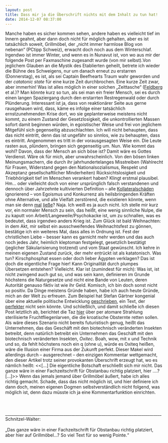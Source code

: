 ```yaml
---
layout: post
title: Dass mir ja die Überschrift nichts mit dem Inhalt zu tun hat!
date: 2014-12-07 08:37:00
---
```


Manche haben es sicher kommen sehen, andere haben es vielleicht tief im Innern geahnt, aber dann doch nicht für möglich gehalten, aber es ist tatsächlich soweit, Grillmöbel, der „nicht immer harmlose Blog von nebenan“ (PCtipp Schweiz), erwacht doch noch aus dem Winterschlaf. Irgendwo ist immer Winter, und wenn es in Nunavut ist, von wo aus mir der folgende Post per Faxmaschine zugesandt wurde (von mir selbst).Von jeglichem Glauben an die Mystik des Etablierten geheilt, betrete ich wieder die Bühne des Schweigens, nur um danach erneut zu erstarren (Donnerstag), es ist, als sei Captain Beefhearts Traum wahr geworden und der *catatonic state* für eine kurze Zeit durchbrochen. Eine kurze Zeit zwar, aber immerhin! Was ist alles möglich in einer solchen „Zeittasche“ ([Feldberg](about:robots) et al.)? Man könnte kurz so tun, als sei man ein freier Mensch, sei es durch einen langen Spaziergang durch den erstarrten Restregenwald oder durch Plünderung. Interessant ist ja, dass von reaktionärer Seite aus gerne rausgehauen wird, dass, käme es infolge einer tatsächlich ernstzunehmenden Krise dort, wo sie geplanterweise meistens nicht kommt, zu einem Zustand der Gesetzlosigkeit, die unkontrollierten Massen sofort damit beginnen würden, in egoistischer Weise und frei von jeglichem Mitgefühl sich gegenseitig abzuschlachten. Ich will nicht behaupten, dass das nicht eintritt, denn das ist ungefähr so sinnlos, wie zu behaupten, dass es eintritt. Angenommen es tritt in der vorausgesagten Weise ein. Die Leute rasten aus, plündern, bringen sich gegenseitig um. Nun. Wie kommt das wohl? Davon, dass der Mensch an sich böse ist? Damit wäre es Gottes Verdienst. Wäre ok für mich, aber unwahrscheinlich. Von den bösen linken Meinungsmachern, die durch ihr jahrhundertelanges Misstreiben (Wahlrecht für Frauen, Widerstand gegen den Nationalsozialismus, Respekt und Akzeptanz gesellschaftlicher Minderheiten) Rücksichtslosigkeit und Triebhörigkeit tief im Menschen verankert haben? Klingt erstmal plausibel. Hm... oder vielleicht doch von einer ursprünglich falsch verstandenen und dennoch über Jahrzehnte kultivierten Definition – alle [Kollateralschäden](http://de.wikipedia.org/wiki/Human_Development_Index) ignorierend – von Egoismus und Konkurrenz als heilsbringenden Kräften ohne Alternative, und alle Vielfalt zerstörend, die existieren könnte, wenn man sie denn [mal](https://de.wikipedia.org/wiki/Vitelotte) [ließe](https://de.wikipedia.org/wiki/Rankett)? Naja. Ich weiß es ja auch nicht. Ich stelle mir kurz vor, ein normaler Mensch zu sein, das heißt, eine wenig sinnliche Nulpe, die zu kaputt von Arbeit/Langeweile/Psychokacke ist, um zu schnallen, was es bedeutet, dass irgendwo anders Krieg ist. Zum Glück ist bald Weihnachten: in dem Akt, mir selbst ein ausschweifendes Weihnachtsfest zu gönnen, bestätige ich ein weiteres Mal, dass alles in Ordnung ist. Fest der christlichen Liebe – besser kann es garnicht mehr werden und das auch noch jedes Jahr, heimlich kleptoman festgelegt, gesetzlich bestätigt (jeglicher Säkularisierung trotzend) und vom Staat gewünscht. Ich kehre in meinen eigenen Zustand zurück, der mehr entrückt ist als katatonisch. Was tun? Kirschphosphat essen oder doch lieber Ägypten verklagen? Das ist doch die eigentliche Frage hier! Kann Originalität durch plumpes Übersetzen entstehen? Vielleicht. Klar ist (zumindest für mich): Was ist, ist nicht zwingend auch gut so, und was sein kann, definieren im Grunde höchstens die Naturgesetze und nicht eine Bande von Leuten, deren Autorität genauso fiktiv ist wie ihr Geld. Komisch, ich bin doch sonst nicht so positiv. Da Dinge meistens Gründe haben, habe ich auch heute Gründe, mich an der Welt zu erfreuen. Zum Beispiel hat Stefan Gärtner kongenial über eine aktuelle politische Entwicklung [geschrieben](http://www.titanic-magazin.de/news/gaertners-kritisches-sonntagsfruehstueck-beton-6932/), ein Text, der [perfekter](http://deutsche-rechtschreibung.org/superlativ/perfekt) nicht sein könnte. Und schließlich, und damit schließe ich diesen Post letztlich ab, berichtet die Taz [hier](http://www.taz.de/Biotechnische-Schaedlingsbekaempfung/!150844/) über per atomare Strahlung sterilisierte Fruchtfliegenlarven, die die kroatische Obsternte retten sollen. Als wäre dieses Szenario nicht bereits futuristisch genug, heißt das Unternehmen, das das Geschäft mit den biotechnisch veränderten Insekten betreibt, denn natürlich betreibt ein Unternehmen das Geschäft mit den biotechnisch veränderten Insekten, *Oxitec*. Boah, wow, mit x und Technik und so, da fehlt höchstens noch ein q (ohne u), würde es Oxiteq heißen, wäre die Illusion einer Firma aus der Zukunft perfekt. Dieser Makel wird allerdings durch – ausgerechnet – den einzigen Kommentar wettgemacht, den dieser Artikel trotz seiner provokanten Überschrift erzeugt hat, wo es nämlich heißt: <<[...] Die eigentliche Botschaft erschließt sich mir nicht. 
Das ganze wäre in einer Fachzeitschrift für Obstanbau richtig platziert, hier ....? [...]>> Wenn das jemals jemand über Grillmöbel äußert, habe ich alles richtig gemacht. Schade, dass das nicht möglich ist, und hier definiere ich dann doch, meinen eigenen Dogmen selbstverständlich nicht folgend, was möglich ist, denn dazu müsste ich ja eine Kommentarfunktion einrichten.
<br>
<br>
<br>
<br>
______________________________________________________________________________<br> Schnitzel-Walter:<br><br>
„Das ganze wäre in einer Fachzeitschrift für Obstanbau richtig platziert, aber hier auf Grillmöbel...? So viel Text für so wenig Pointe.“
